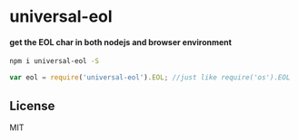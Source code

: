 # universal-eol
#### get the EOL char in both nodejs and browser environment

```sh
npm i universal-eol -S
```

```js
var eol = require('universal-eol').EOL; //just like require('os').EOL
```

## License
MIT
